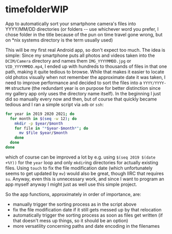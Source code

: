 # timefolderWIP
App to automatically sort your smartphone camera's files into YYYY/MM/DD directories (or folders -- use whichever word you prefer, I chose folder in the title because of the pun on time travel gone wrong, but on \*nix systems directory is the term usually used)

This will be my first real Android app, so don't expect too much. The idea is simple: Since my smartphone puts all photos and videos taken into the `DCIM/Camera` directory and names them `IMG_YYYYMMDD.jpg` or `VID_YYYYMMDD.mp4`, I ended up with hundreds to thousands of files in that one path, making it quite tedious to browse. While that makes it easier to locate old photos visually when not remember the approximate date it was taken, I need to improve performance and decided to sort the files into a `YYYY/YYYY-MM` structure (the redundant year is on purpose for better distinction since my gallery app only uses the directory name itself). In the beginning I just did so manually every now and then, but of course that quickly became tedious and I ran a simple script via `adb` or `ssh`:

```bash
for year in 2019 2020 2021; do
  for month in $(seq -w 12); do
    mkdir -p $year/$month
    for file in "*$year-$month*"; do
      mv $file $year/$month
    done
  done
done
```

which of course can be improved a lot by e.g. using `$(seq 2019 $(date +%Y))` for the `year` loop and only `mkdir`ing directories for actually existing files. Using `touch` to fix the file modification date (which unfortunately seems to get updated by `mv`) would also be great, though IIRC that requires `su`. Anyway, even this is unnecessary work, and since I want to program an app myself anyway I might just as well use this simple project.

So the app functions, approximately in order of importance, are:

* manually trigger the sorting process as in the script above
* fix the file modification date if it still gets messed up by that relocation
* automatically trigger the sorting process as soon as files get written (if that doesn't mess up things, so it should be an option)
* more versatility concerning paths and date encoding in the filenames
